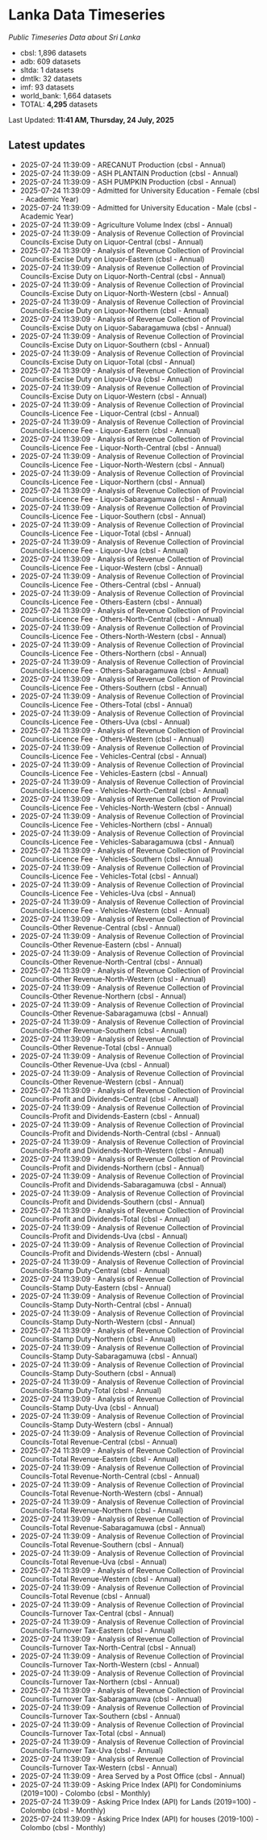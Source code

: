 # Lanka Data Timeseries
*Public Timeseries Data about Sri Lanka*

* cbsl: 1,896 datasets
* adb: 609 datasets
* sltda: 1 datasets
* dmtlk: 32 datasets
* imf: 93 datasets
* world_bank: 1,664 datasets
* TOTAL: **4,295** datasets

Last Updated: **11:41 AM, Thursday, 24 July, 2025**

## Latest updates

* 2025-07-24 11:39:09 - ARECANUT Production (cbsl - Annual)
* 2025-07-24 11:39:09 - ASH PLANTAIN Production (cbsl - Annual)
* 2025-07-24 11:39:09 - ASH PUMPKIN Production (cbsl - Annual)
* 2025-07-24 11:39:09 - Admitted for University Education - Female (cbsl - Academic Year)
* 2025-07-24 11:39:09 - Admitted for University Education - Male (cbsl - Academic Year)
* 2025-07-24 11:39:09 - Agriculture Volume Index (cbsl - Annual)
* 2025-07-24 11:39:09 - Analysis of Revenue Collection of Provincial Councils-Excise Duty on Liquor-Central (cbsl - Annual)
* 2025-07-24 11:39:09 - Analysis of Revenue Collection of Provincial Councils-Excise Duty on Liquor-Eastern (cbsl - Annual)
* 2025-07-24 11:39:09 - Analysis of Revenue Collection of Provincial Councils-Excise Duty on Liquor-North-Central (cbsl - Annual)
* 2025-07-24 11:39:09 - Analysis of Revenue Collection of Provincial Councils-Excise Duty on Liquor-North-Western (cbsl - Annual)
* 2025-07-24 11:39:09 - Analysis of Revenue Collection of Provincial Councils-Excise Duty on Liquor-Northern (cbsl - Annual)
* 2025-07-24 11:39:09 - Analysis of Revenue Collection of Provincial Councils-Excise Duty on Liquor-Sabaragamuwa (cbsl - Annual)
* 2025-07-24 11:39:09 - Analysis of Revenue Collection of Provincial Councils-Excise Duty on Liquor-Southern (cbsl - Annual)
* 2025-07-24 11:39:09 - Analysis of Revenue Collection of Provincial Councils-Excise Duty on Liquor-Total (cbsl - Annual)
* 2025-07-24 11:39:09 - Analysis of Revenue Collection of Provincial Councils-Excise Duty on Liquor-Uva (cbsl - Annual)
* 2025-07-24 11:39:09 - Analysis of Revenue Collection of Provincial Councils-Excise Duty on Liquor-Western (cbsl - Annual)
* 2025-07-24 11:39:09 - Analysis of Revenue Collection of Provincial Councils-Licence Fee - Liquor-Central (cbsl - Annual)
* 2025-07-24 11:39:09 - Analysis of Revenue Collection of Provincial Councils-Licence Fee - Liquor-Eastern (cbsl - Annual)
* 2025-07-24 11:39:09 - Analysis of Revenue Collection of Provincial Councils-Licence Fee - Liquor-North-Central (cbsl - Annual)
* 2025-07-24 11:39:09 - Analysis of Revenue Collection of Provincial Councils-Licence Fee - Liquor-North-Western (cbsl - Annual)
* 2025-07-24 11:39:09 - Analysis of Revenue Collection of Provincial Councils-Licence Fee - Liquor-Northern (cbsl - Annual)
* 2025-07-24 11:39:09 - Analysis of Revenue Collection of Provincial Councils-Licence Fee - Liquor-Sabaragamuwa (cbsl - Annual)
* 2025-07-24 11:39:09 - Analysis of Revenue Collection of Provincial Councils-Licence Fee - Liquor-Southern (cbsl - Annual)
* 2025-07-24 11:39:09 - Analysis of Revenue Collection of Provincial Councils-Licence Fee - Liquor-Total (cbsl - Annual)
* 2025-07-24 11:39:09 - Analysis of Revenue Collection of Provincial Councils-Licence Fee - Liquor-Uva (cbsl - Annual)
* 2025-07-24 11:39:09 - Analysis of Revenue Collection of Provincial Councils-Licence Fee - Liquor-Western (cbsl - Annual)
* 2025-07-24 11:39:09 - Analysis of Revenue Collection of Provincial Councils-Licence Fee - Others-Central (cbsl - Annual)
* 2025-07-24 11:39:09 - Analysis of Revenue Collection of Provincial Councils-Licence Fee - Others-Eastern (cbsl - Annual)
* 2025-07-24 11:39:09 - Analysis of Revenue Collection of Provincial Councils-Licence Fee - Others-North-Central (cbsl - Annual)
* 2025-07-24 11:39:09 - Analysis of Revenue Collection of Provincial Councils-Licence Fee - Others-North-Western (cbsl - Annual)
* 2025-07-24 11:39:09 - Analysis of Revenue Collection of Provincial Councils-Licence Fee - Others-Northern (cbsl - Annual)
* 2025-07-24 11:39:09 - Analysis of Revenue Collection of Provincial Councils-Licence Fee - Others-Sabaragamuwa (cbsl - Annual)
* 2025-07-24 11:39:09 - Analysis of Revenue Collection of Provincial Councils-Licence Fee - Others-Southern (cbsl - Annual)
* 2025-07-24 11:39:09 - Analysis of Revenue Collection of Provincial Councils-Licence Fee - Others-Total (cbsl - Annual)
* 2025-07-24 11:39:09 - Analysis of Revenue Collection of Provincial Councils-Licence Fee - Others-Uva (cbsl - Annual)
* 2025-07-24 11:39:09 - Analysis of Revenue Collection of Provincial Councils-Licence Fee - Others-Western (cbsl - Annual)
* 2025-07-24 11:39:09 - Analysis of Revenue Collection of Provincial Councils-Licence Fee - Vehicles-Central (cbsl - Annual)
* 2025-07-24 11:39:09 - Analysis of Revenue Collection of Provincial Councils-Licence Fee - Vehicles-Eastern (cbsl - Annual)
* 2025-07-24 11:39:09 - Analysis of Revenue Collection of Provincial Councils-Licence Fee - Vehicles-North-Central (cbsl - Annual)
* 2025-07-24 11:39:09 - Analysis of Revenue Collection of Provincial Councils-Licence Fee - Vehicles-North-Western (cbsl - Annual)
* 2025-07-24 11:39:09 - Analysis of Revenue Collection of Provincial Councils-Licence Fee - Vehicles-Northern (cbsl - Annual)
* 2025-07-24 11:39:09 - Analysis of Revenue Collection of Provincial Councils-Licence Fee - Vehicles-Sabaragamuwa (cbsl - Annual)
* 2025-07-24 11:39:09 - Analysis of Revenue Collection of Provincial Councils-Licence Fee - Vehicles-Southern (cbsl - Annual)
* 2025-07-24 11:39:09 - Analysis of Revenue Collection of Provincial Councils-Licence Fee - Vehicles-Total (cbsl - Annual)
* 2025-07-24 11:39:09 - Analysis of Revenue Collection of Provincial Councils-Licence Fee - Vehicles-Uva (cbsl - Annual)
* 2025-07-24 11:39:09 - Analysis of Revenue Collection of Provincial Councils-Licence Fee - Vehicles-Western (cbsl - Annual)
* 2025-07-24 11:39:09 - Analysis of Revenue Collection of Provincial Councils-Other Revenue-Central (cbsl - Annual)
* 2025-07-24 11:39:09 - Analysis of Revenue Collection of Provincial Councils-Other Revenue-Eastern (cbsl - Annual)
* 2025-07-24 11:39:09 - Analysis of Revenue Collection of Provincial Councils-Other Revenue-North-Central (cbsl - Annual)
* 2025-07-24 11:39:09 - Analysis of Revenue Collection of Provincial Councils-Other Revenue-North-Western (cbsl - Annual)
* 2025-07-24 11:39:09 - Analysis of Revenue Collection of Provincial Councils-Other Revenue-Northern (cbsl - Annual)
* 2025-07-24 11:39:09 - Analysis of Revenue Collection of Provincial Councils-Other Revenue-Sabaragamuwa (cbsl - Annual)
* 2025-07-24 11:39:09 - Analysis of Revenue Collection of Provincial Councils-Other Revenue-Southern (cbsl - Annual)
* 2025-07-24 11:39:09 - Analysis of Revenue Collection of Provincial Councils-Other Revenue-Total (cbsl - Annual)
* 2025-07-24 11:39:09 - Analysis of Revenue Collection of Provincial Councils-Other Revenue-Uva (cbsl - Annual)
* 2025-07-24 11:39:09 - Analysis of Revenue Collection of Provincial Councils-Other Revenue-Western (cbsl - Annual)
* 2025-07-24 11:39:09 - Analysis of Revenue Collection of Provincial Councils-Profit and Dividends-Central (cbsl - Annual)
* 2025-07-24 11:39:09 - Analysis of Revenue Collection of Provincial Councils-Profit and Dividends-Eastern (cbsl - Annual)
* 2025-07-24 11:39:09 - Analysis of Revenue Collection of Provincial Councils-Profit and Dividends-North-Central (cbsl - Annual)
* 2025-07-24 11:39:09 - Analysis of Revenue Collection of Provincial Councils-Profit and Dividends-North-Western (cbsl - Annual)
* 2025-07-24 11:39:09 - Analysis of Revenue Collection of Provincial Councils-Profit and Dividends-Northern (cbsl - Annual)
* 2025-07-24 11:39:09 - Analysis of Revenue Collection of Provincial Councils-Profit and Dividends-Sabaragamuwa (cbsl - Annual)
* 2025-07-24 11:39:09 - Analysis of Revenue Collection of Provincial Councils-Profit and Dividends-Southern (cbsl - Annual)
* 2025-07-24 11:39:09 - Analysis of Revenue Collection of Provincial Councils-Profit and Dividends-Total (cbsl - Annual)
* 2025-07-24 11:39:09 - Analysis of Revenue Collection of Provincial Councils-Profit and Dividends-Uva (cbsl - Annual)
* 2025-07-24 11:39:09 - Analysis of Revenue Collection of Provincial Councils-Profit and Dividends-Western (cbsl - Annual)
* 2025-07-24 11:39:09 - Analysis of Revenue Collection of Provincial Councils-Stamp Duty-Central (cbsl - Annual)
* 2025-07-24 11:39:09 - Analysis of Revenue Collection of Provincial Councils-Stamp Duty-Eastern (cbsl - Annual)
* 2025-07-24 11:39:09 - Analysis of Revenue Collection of Provincial Councils-Stamp Duty-North-Central (cbsl - Annual)
* 2025-07-24 11:39:09 - Analysis of Revenue Collection of Provincial Councils-Stamp Duty-North-Western (cbsl - Annual)
* 2025-07-24 11:39:09 - Analysis of Revenue Collection of Provincial Councils-Stamp Duty-Northern (cbsl - Annual)
* 2025-07-24 11:39:09 - Analysis of Revenue Collection of Provincial Councils-Stamp Duty-Sabaragamuwa (cbsl - Annual)
* 2025-07-24 11:39:09 - Analysis of Revenue Collection of Provincial Councils-Stamp Duty-Southern (cbsl - Annual)
* 2025-07-24 11:39:09 - Analysis of Revenue Collection of Provincial Councils-Stamp Duty-Total (cbsl - Annual)
* 2025-07-24 11:39:09 - Analysis of Revenue Collection of Provincial Councils-Stamp Duty-Uva (cbsl - Annual)
* 2025-07-24 11:39:09 - Analysis of Revenue Collection of Provincial Councils-Stamp Duty-Western (cbsl - Annual)
* 2025-07-24 11:39:09 - Analysis of Revenue Collection of Provincial Councils-Total Revenue-Central (cbsl - Annual)
* 2025-07-24 11:39:09 - Analysis of Revenue Collection of Provincial Councils-Total Revenue-Eastern (cbsl - Annual)
* 2025-07-24 11:39:09 - Analysis of Revenue Collection of Provincial Councils-Total Revenue-North-Central (cbsl - Annual)
* 2025-07-24 11:39:09 - Analysis of Revenue Collection of Provincial Councils-Total Revenue-North-Western (cbsl - Annual)
* 2025-07-24 11:39:09 - Analysis of Revenue Collection of Provincial Councils-Total Revenue-Northern (cbsl - Annual)
* 2025-07-24 11:39:09 - Analysis of Revenue Collection of Provincial Councils-Total Revenue-Sabaragamuwa (cbsl - Annual)
* 2025-07-24 11:39:09 - Analysis of Revenue Collection of Provincial Councils-Total Revenue-Southern (cbsl - Annual)
* 2025-07-24 11:39:09 - Analysis of Revenue Collection of Provincial Councils-Total Revenue-Uva (cbsl - Annual)
* 2025-07-24 11:39:09 - Analysis of Revenue Collection of Provincial Councils-Total Revenue-Western (cbsl - Annual)
* 2025-07-24 11:39:09 - Analysis of Revenue Collection of Provincial Councils-Total Revenue (cbsl - Annual)
* 2025-07-24 11:39:09 - Analysis of Revenue Collection of Provincial Councils-Turnover Tax-Central (cbsl - Annual)
* 2025-07-24 11:39:09 - Analysis of Revenue Collection of Provincial Councils-Turnover Tax-Eastern (cbsl - Annual)
* 2025-07-24 11:39:09 - Analysis of Revenue Collection of Provincial Councils-Turnover Tax-North-Central (cbsl - Annual)
* 2025-07-24 11:39:09 - Analysis of Revenue Collection of Provincial Councils-Turnover Tax-North-Western (cbsl - Annual)
* 2025-07-24 11:39:09 - Analysis of Revenue Collection of Provincial Councils-Turnover Tax-Northern (cbsl - Annual)
* 2025-07-24 11:39:09 - Analysis of Revenue Collection of Provincial Councils-Turnover Tax-Sabaragamuwa (cbsl - Annual)
* 2025-07-24 11:39:09 - Analysis of Revenue Collection of Provincial Councils-Turnover Tax-Southern (cbsl - Annual)
* 2025-07-24 11:39:09 - Analysis of Revenue Collection of Provincial Councils-Turnover Tax-Total (cbsl - Annual)
* 2025-07-24 11:39:09 - Analysis of Revenue Collection of Provincial Councils-Turnover Tax-Uva (cbsl - Annual)
* 2025-07-24 11:39:09 - Analysis of Revenue Collection of Provincial Councils-Turnover Tax-Western (cbsl - Annual)
* 2025-07-24 11:39:09 - Area Served by a Post Office (cbsl - Annual)
* 2025-07-24 11:39:09 - Asking Price Index (API) for Condominiums (2019=100) - Colombo (cbsl - Monthly)
* 2025-07-24 11:39:09 - Asking Price Index (API) for Lands (2019=100) - Colombo (cbsl - Monthly)
* 2025-07-24 11:39:09 - Asking Price Index (API) for houses (2019-100) - Colombo (cbsl - Monthly)
